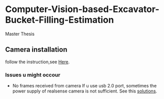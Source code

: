 # Computer-Vision-based-Excavator-Bucket-Filling-Estimation
Master Thesis
## Camera installation
follow the instruction,see [Here](https://github.com/IntelRealSense/librealsense/blob/master/doc/installation.md).
### Issues u might occour
- No frames received from camera
  If u use usb 2.0 port, sometimes the power supply of realsense camera is not sufficient.
  See this [solutions](https://github.com/IntelRealSense/realsense-ros/issues/2386#issuecomment-1264499208).

